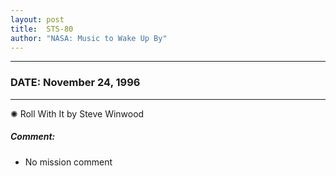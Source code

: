 ```yaml
---
layout: post
title:  STS-80
author: "NASA: Music to Wake Up By"
---
```


----
### DATE: November 24, 1996
----
✺ Roll With It by Steve Winwood

##### Comment:
* No mission comment
